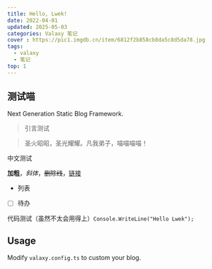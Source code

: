 ```yaml
---
title: Hello, Lwek!
date: 2022-04-01
updated: 2025-05-03
categories: Valaxy 笔记
cover : https://pic1.imgdb.cn/item/6812f2b858cb8da5c8d5da78.jpg
tags:
  - valaxy
  - 笔记
top: 1
---
```


## 测试喵

Next Generation Static Blog Framework.

> 引言测试

> 圣火昭昭，圣光耀耀。凡我弟子，喵喵喵喵！

中文测试

**加粗**，*斜体*，~~删除线~~，[链接](127.0.0.1)

- 列表
- [ ] 待办

代码测试（虽然不太会用得上）`Console.WriteLine("Hello Lwek");`

## Usage

Modify `valaxy.config.ts` to custom your blog.
